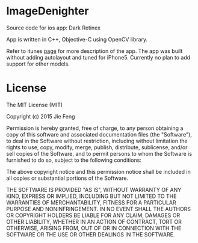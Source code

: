 # ImageDenighter
Source code for ios app: Dark Retinex

App is written in C++, Objective-C using OpenCV library.

Refer to itunes [page](https://itunes.apple.com/us/app/dark-retinex/id687641109?mt=8
) for more description of the app.
The app was built without adding autolayout and tuned for iPhone5. Currently no plan to add support for other models.

# License
The MIT License (MIT)

Copyright (c) 2015 Jie Feng

Permission is hereby granted, free of charge, to any person obtaining a copy
of this software and associated documentation files (the "Software"), to deal
in the Software without restriction, including without limitation the rights
to use, copy, modify, merge, publish, distribute, sublicense, and/or sell
copies of the Software, and to permit persons to whom the Software is
furnished to do so, subject to the following conditions:

The above copyright notice and this permission notice shall be included in all
copies or substantial portions of the Software.

THE SOFTWARE IS PROVIDED "AS IS", WITHOUT WARRANTY OF ANY KIND, EXPRESS OR
IMPLIED, INCLUDING BUT NOT LIMITED TO THE WARRANTIES OF MERCHANTABILITY,
FITNESS FOR A PARTICULAR PURPOSE AND NONINFRINGEMENT. IN NO EVENT SHALL THE
AUTHORS OR COPYRIGHT HOLDERS BE LIABLE FOR ANY CLAIM, DAMAGES OR OTHER
LIABILITY, WHETHER IN AN ACTION OF CONTRACT, TORT OR OTHERWISE, ARISING FROM,
OUT OF OR IN CONNECTION WITH THE SOFTWARE OR THE USE OR OTHER DEALINGS IN THE
SOFTWARE.
